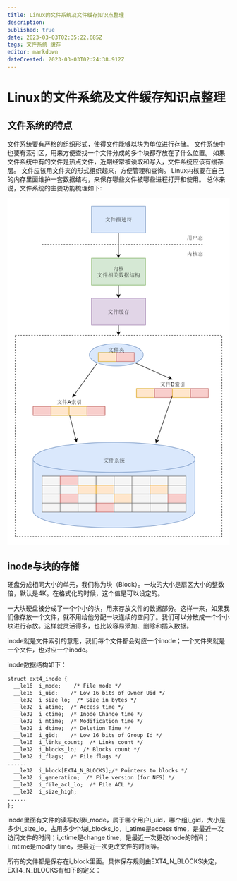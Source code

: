 ```yaml
---
title: Linux的文件系统及文件缓存知识点整理
description: 
published: true
date: 2023-03-03T02:35:22.685Z
tags: 文件系统 缓存
editor: markdown
dateCreated: 2023-03-03T02:24:38.912Z
---
```


# Linux的文件系统及文件缓存知识点整理
## 文件系统的特点

文件系统要有严格的组织形式，使得文件能够以块为单位进行存储。
文件系统中也要有索引区，用来方便查找一个文件分成的多个块都存放在了什么位置。
如果文件系统中有的文件是热点文件，近期经常被读取和写入，文件系统应该有缓存层。
文件应该用文件夹的形式组织起来，方便管理和查询。
Linux内核要在自己的内存里面维护一套数据结构，来保存哪些文件被哪些进程打开和使用。
总体来说，文件系统的主要功能梳理如下:

![2023-3-3_95798.png](/2023-3-3_95798.png)

## inode与块的存储
硬盘分成相同大小的单元，我们称为块（Block）。一块的大小是扇区大小的整数倍，默认是4K。在格式化的时候，这个值是可以设定的。

一大块硬盘被分成了一个个小的块，用来存放文件的数据部分。这样一来，如果我们像存放一个文件，就不用给他分配一块连续的空间了。我们可以分散成一个个小块进行存放。这样就灵活得多，也比较容易添加、删除和插入数据。

inode就是文件索引的意思，我们每个文件都会对应一个inode；一个文件夹就是一个文件，也对应一个inode。

inode数据结构如下：

```
struct ext4_inode {
  __le16  i_mode;    /* File mode */
  __le16  i_uid;    /* Low 16 bits of Owner Uid */
  __le32  i_size_lo;  /* Size in bytes */
  __le32  i_atime;  /* Access time */
  __le32  i_ctime;  /* Inode Change time */
  __le32  i_mtime;  /* Modification time */
  __le32  i_dtime;  /* Deletion Time */
  __le16  i_gid;    /* Low 16 bits of Group Id */
  __le16  i_links_count;  /* Links count */
  __le32  i_blocks_lo;  /* Blocks count */
  __le32  i_flags;  /* File flags */
......
  __le32  i_block[EXT4_N_BLOCKS];/* Pointers to blocks */
  __le32  i_generation;  /* File version (for NFS) */
  __le32  i_file_acl_lo;  /* File ACL */
  __le32  i_size_high;
......
};
```

inode里面有文件的读写权限i_mode，属于哪个用户i_uid，哪个组i_gid，大小是多少i_size_io，占用多少个块i_blocks_io，i_atime是access time，是最近一次访问文件的时间；i_ctime是change time，是最近一次更改inode的时间；i_mtime是modify time，是最近一次更改文件的时间等。

所有的文件都是保存在i_block里面。具体保存规则由EXT4_N_BLOCKS决定，EXT4_N_BLOCKS有如下的定义：
